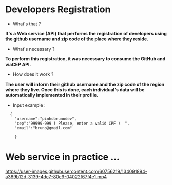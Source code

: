 # Developers Registration

- What's that ?

<b>It's a Web service (API) that performs the registration of developers using the github username and zip code of the place where they reside.</b>

- What's necessary ?

<b>To perform this registration, it was necessary to consume the GitHub  and viaCEP API.</b>

- How does it work ?

<b>The user will inform their github username and the zip code of the region where they live. Once this is done, each individual's data will be automatically implemented in their profile.</b>

- Input example :

```
  {
    "username":"pinhobrunodev",
    "cep":"99999-999 ( Please, enter a valid CPF )  ",
    "email":"bruno@gmail.com"
    
    }
``` 


# Web service in practice ...


https://user-images.githubusercontent.com/60756219/134091894-a389b12d-3139-4dc7-80e9-04022f67f4e1.mp4


